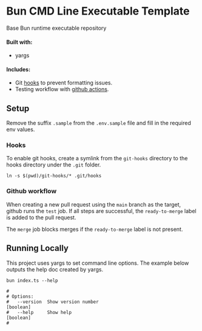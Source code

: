 # Bun CMD Line Executable Template
Base Bun runtime executable repository 

#### Built with:
- yargs

#### Includes:
- Git [hooks](https://www.atlassian.com/git/tutorials/git-hooks) to prevent formatting issues.
- Testing workflow with [github actions](https://docs.github.com/en/actions).

## Setup
Remove the suffix `.sample` from the `.env.sample` file and fill in the required env values.

### Hooks
To enable git hooks, create a symlink from the `git-hooks` directory to the hooks directory under the `.git` folder.

`ln -s $(pwd)/git-hooks/* .git/hooks`

### Github workflow
When creating a new pull request using the `main` branch as the target, github runs the `test` job. If all steps are successful, the `ready-to-merge` label is added to the pull request.

The `merge` job blocks merges if the `ready-to-merge` label is not present.

## Running Locally
This project uses yargs to set command line options. The example below outputs the help doc created by yargs.

```
bun index.ts --help

#
# Options:
#   --version  Show version number                                       [boolean]
#   --help     Show help                                                 [boolean]
#
```

